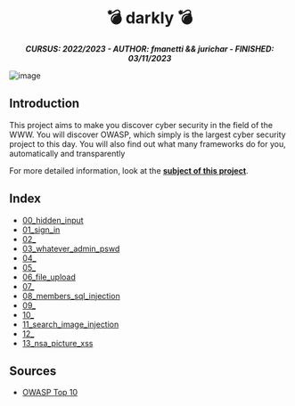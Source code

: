 <h1 align="center">
	💣 darkly 💣
</h1>

<p align="center">
	<b><i>CURSUS: 2022/2023 - AUTHOR: fmanetti && jurichar - FINISHED: 03/11/2023</i></b><br>
</p>

![image](https://github.com/manettifabrizio/42cursus_srcs/blob/main/images/darkly.gif)

## Introduction

This project aims to make you discover cyber security in the field of the WWW.
You will discover OWASP, which simply is the largest cyber security project to this
day. You will also find out what many frameworks do for you, automatically and transparently

For more detailed information, look at the [**subject of this project**](https://github.com/manettifabrizio/42cursus_srcs/tree/main/subjects/darkly).

## Index

-   [00_hidden_input](00_hidden_input)
-   [01_sign_in](01_sign_in)
-   [02\_](02_)
-   [03_whatever_admin_pswd](03_whatever_admin_pswd)
-   [04\_](04_)
-   [05\_](05_)
-   [06_file_upload](06_file_upload)
-   [07\_](07_)
-   [08_members_sql_injection](08_members_sql_injection)
-   [09\_](09_)
-   [10\_](10_)
-   [11_search_image_injection](11_search_image_injection)
-   [12\_](12_)
-   [13_nsa_picture_xss](13_nsa_picture_xss)

## Sources

-   [OWASP Top 10](https://owasp.org/Top10/)
